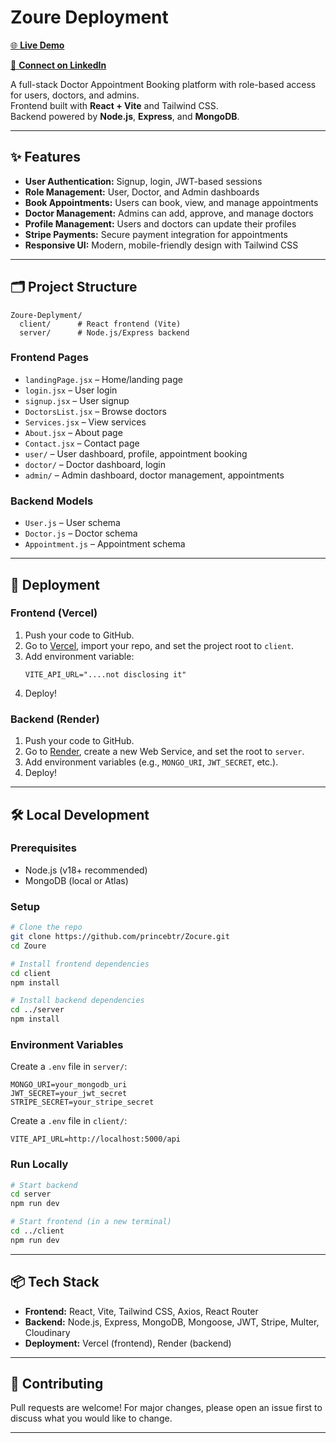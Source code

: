 # Zoure Deployment

[🌐 **Live Demo**](https://zocure.netlify.app/)

[🔗 **Connect on LinkedIn**](https://www.linkedin.com/in/princebtr/)

A full-stack Doctor Appointment Booking platform with role-based access for users, doctors, and admins.  
Frontend built with **React + Vite** and Tailwind CSS.  
Backend powered by **Node.js**, **Express**, and **MongoDB**.

---

## ✨ Features

- **User Authentication:** Signup, login, JWT-based sessions
- **Role Management:** User, Doctor, and Admin dashboards
- **Book Appointments:** Users can book, view, and manage appointments
- **Doctor Management:** Admins can add, approve, and manage doctors
- **Profile Management:** Users and doctors can update their profiles
- **Stripe Payments:** Secure payment integration for appointments
- **Responsive UI:** Modern, mobile-friendly design with Tailwind CSS

---

## 🗂️ Project Structure

```
Zoure-Deplyment/
  client/      # React frontend (Vite)
  server/      # Node.js/Express backend
```

### Frontend Pages

- `landingPage.jsx` – Home/landing page
- `login.jsx` – User login
- `signup.jsx` – User signup
- `DoctorsList.jsx` – Browse doctors
- `Services.jsx` – View services
- `About.jsx` – About page
- `Contact.jsx` – Contact page
- `user/` – User dashboard, profile, appointment booking
- `doctor/` – Doctor dashboard, login
- `admin/` – Admin dashboard, doctor management, appointments

### Backend Models

- `User.js` – User schema
- `Doctor.js` – Doctor schema
- `Appointment.js` – Appointment schema

---

## 🚀 Deployment

### Frontend (Vercel)

1. Push your code to GitHub.
2. Go to [Vercel](https://vercel.com/), import your repo, and set the project root to `client`.
3. Add environment variable:
   ```
   VITE_API_URL="....not disclosing it"
   ```
4. Deploy!

### Backend (Render)

1. Push your code to GitHub.
2. Go to [Render](https://render.com/), create a new Web Service, and set the root to `server`.
3. Add environment variables (e.g., `MONGO_URI`, `JWT_SECRET`, etc.).
4. Deploy!

---

## 🛠️ Local Development

### Prerequisites

- Node.js (v18+ recommended)
- MongoDB (local or Atlas)

### Setup

```bash
# Clone the repo
git clone https://github.com/princebtr/Zocure.git
cd Zoure

# Install frontend dependencies
cd client
npm install

# Install backend dependencies
cd ../server
npm install
```

### Environment Variables

Create a `.env` file in `server/`:

```
MONGO_URI=your_mongodb_uri
JWT_SECRET=your_jwt_secret
STRIPE_SECRET=your_stripe_secret
```

Create a `.env` file in `client/`:

```
VITE_API_URL=http://localhost:5000/api
```

### Run Locally

```bash
# Start backend
cd server
npm run dev

# Start frontend (in a new terminal)
cd ../client
npm run dev
```

---

## 📦 Tech Stack

- **Frontend:** React, Vite, Tailwind CSS, Axios, React Router
- **Backend:** Node.js, Express, MongoDB, Mongoose, JWT, Stripe, Multer, Cloudinary
- **Deployment:** Vercel (frontend), Render (backend)

---

## 🤝 Contributing

Pull requests are welcome! For major changes, please open an issue first to discuss what you would like to change.

---
